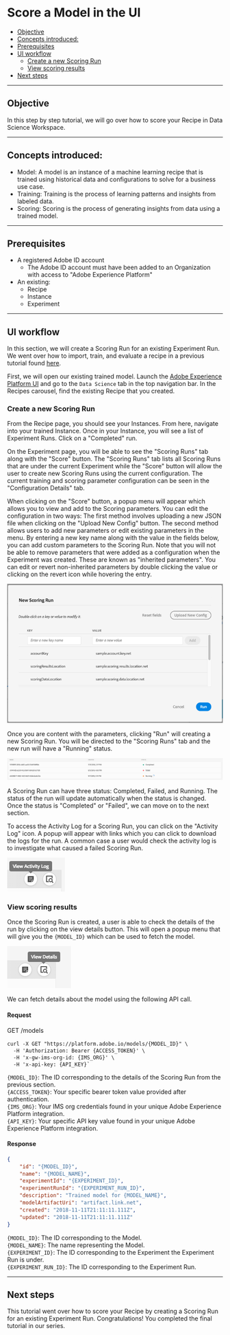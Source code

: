 # Score a Model in the UI <!-- omit in toc -->

- [Objective](#objective)
- [Concepts introduced:](#concepts-introduced)
- [Prerequisites](#prerequisites)
- [UI workflow](#ui-workflow)
    - [Create a new Scoring Run](#create-a-new-scoring-run)
    - [View scoring results](#view-scoring-results)
- [Next steps](#next-steps)

---

## Objective
In this step by step tutorial, we will go over how to score your Recipe in Data Science Workspace. 

---

## Concepts introduced:
* Model: A model is an instance of a machine learning recipe that is trained using historical data and configurations to solve for a business use case.
* Training: Training is the process of learning patterns and insights from labeled data.
* Scoring: Scoring is the process of generating insights from data using a trained model.

---

## Prerequisites

* A registered Adobe ID account
    * The Adobe ID account must have been added to an Organization with access to "Adobe Experience Platform"
* An existing: 
    * Recipe
    * Instance
    * Experiment

---

## UI workflow

In this section, we will create a Scoring Run for an existing Experiment Run. We went over how to import, train, and evaluate a recipe in a previous tutorial found [here](../how_to_import_train_evaluate_recipe_tutorial/how_to_import_train_evaluate_recipe_tutorial.md).

First, we will open our existing trained model. Launch the [Adobe Experience Platform UI](https://platform.adobe.com) and go to the `Data Science` tab in the top navigation bar. In the Recipes carousel, find the existing Recipe that you created.

### Create a new Scoring Run

From the Recipe page, you should see your Instances. From here, navigate into your trained Instance. Once in your Instance, you will see a list of Experiment Runs. Click on a "Completed" run.

On the Experiment page, you will be able to see the "Scoring Runs" tab along with the "Score" button. The "Scoring Runs" tab lists all Scoring Runs that are under the current Experiment while the "Score" button will allow the user to create new Scoring Runs using the current configuration. The current training and scoring parameter configuration can be seen in the "Configuration Details" tab. 

When clicking on the "Score" button, a popup menu will appear which allows you to view and add to the Scoring parameters. You can edit the configuration in two ways: The first method involves uploading a new JSON file when clicking on the "Upload New Config" button. The second method allows users to add new parameters or edit existing parameters in the menu. By entering a new key name along with the value in the fields below, you can add custom parameters to the Scoring Run. Note that you will not be able to remove parameters that were added as a configuration when the Experiment was created. These are known as "inherited parameters". You can edit or revert non-inherited parameters by double clicking the value or clicking on the revert icon while hovering the entry. 

![](./images/new_scoring_run.png)

Once you are content with the parameters, clicking "Run" will creating a new Scoring Run. You will be directed to the "Scoring Runs" tab and the new run will have a "Running" status. 

![](./images/scoring_runs.png)

A Scoring Run can have three status: Completed, Failed, and Running. The status of the run will update automatically when the status is changed. Once the status is "Completed" or "Failed", we can move on to the next section.

To access the Activity Log for a Scoring Run, you can click on the "Activity Log" icon. A popup will appear with links which you can click to download the logs for the run. A common case a user would check the activity log is to investigate what caused a failed Scoring Run.

![](./images/view_log.png)


### View scoring results

Once the Scoring Run is created, a user is able to check the details of the run by clicking on the view details button. This will open a popup menu that will give you the `{MODEL_ID}` which can be used to fetch the model.

![](./images/view_details.png)


We can fetch details about the model using the following API call.

#### Request <!-- omit in toc -->

GET /models

```SHELL
curl -X GET "https://platform.adobe.io/models/{MODEL_ID}" \
  -H 'Authorization: Bearer {ACCESS_TOKEN}' \
  -H 'x-gw-ims-org-id: {IMS_ORG}' \
  -H 'x-api-key: {API_KEY}`
```

`{MODEL_ID}`: The ID corresponding to the details of the Scoring Run from the previous section.  
`{ACCESS_TOKEN}`: Your specific bearer token value provided after authentication.  
`{IMS_ORG}`: Your IMS org credentials found in your unique Adobe Experience Platform integration.  
`{API_KEY}`: Your specific API key value found in your unique Adobe Experience Platform integration.  

#### Response <!-- omit in toc -->

```JSON
{
    "id": "{MODEL_ID}",
    "name": "{MODEL_NAME}",
    "experimentId": "{EXPERIMENT_ID}",
    "experimentRunId": "{EXPERIMENT_RUN_ID}",
    "description": "Trained model for {MODEL_NAME}",
    "modelArtifactUri": "artifact.link.net",
    "created": "2018-11-11T21:11:11.111Z",
    "updated": "2018-11-11T21:11:11.111Z"
}
```

`{MODEL_ID}`: The ID corresponding to the Model.  
`{MODEL_NAME}`: The name representing the Model.  
`{EXPERIMENT_ID}`:  The ID corresponding to the Experiment the Experiment Run is under.  
`{EXPERIMENT_RUN_ID}`: The ID corresponding to the Experiment Run. 

---

## Next steps

This tutorial went over how to score your Recipe by creating a Scoring Run for an existing Experiment Run. Congratulations! You completed the final tutorial in our series.